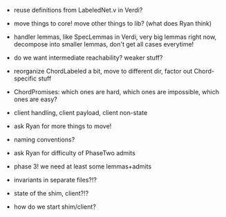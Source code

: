 * reuse definitions from LabeledNet.v in Verdi?

* move things to core! move other things to lib? (what does Ryan think)

* handler lemmas, like SpecLemmas in Verdi, very big lemmas right now, decompose into smaller lemmas, don't get all cases everytime!

* do we want intermediate reachability? weaker stuff?

* reorganize ChordLabeled a bit, move to different dir, factor out Chord-specific stuff

* ChordPromises: which ones are hard, which ones are impossible, which ones are easy?

* client handling, client payload, client non-state

* ask Ryan for more things to move!

* naming conventions?

* ask Ryan for difficulty of PhaseTwo admits

* phase 3! we need at least some lemmas+admits

* invariants in separate files?!?

* state of the shim, client?!?

* how do we start shim/client?
